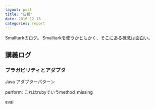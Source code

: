 ```yaml
---
layout: post
title: "日報"
date: 2016-12-16
categories: report
---
```


Smalltarkのログ。
Smalltarkを使うかともかく、そこにある概念は面白い。

## 講義ログ
### プラガビリティとアダプタ
Java
アダプターパターン

perform: これはrubyでいうmethod_missing

eval
